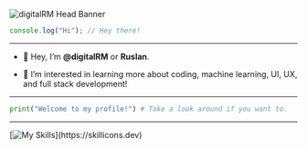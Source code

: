
![digitalRM Head Banner](https://user-images.githubusercontent.com/70782025/201837250-d64a7ffa-ca9b-4bc3-91e7-718954af0152.png)

```js
console.log("Hi"); // Hey there!
```
---

  -  👋  Hey, I’m **@digitalRM** or **Ruslan**.
  
  -  👀  I’m interested in learning more about coding, machine learning, UI, UX, and full stack development!

---
```py
print("Welcome to my profile!") # Take a look around if you want to.
```
---
[![My Skills](https://skillicons.dev/icons?i=py,js,react,html,css,figma,github,)](https://skillicons.dev)


<!---
digitalRM/digitalRM is a ✨ special ✨ repository because its `README.md` (this file) appears on your GitHub profile.
You can click the Preview link to take a look at your changes.
--->
